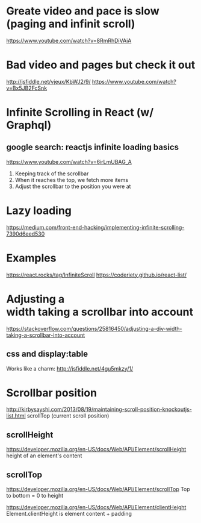 # Greate video and pace is slow (paging and infinit scroll)
https://www.youtube.com/watch?v=8RmRhDiVAiA

# Bad video and pages but check it out
http://jsfiddle.net/vjeux/KbWJ2/9/
https://www.youtube.com/watch?v=Bx5JB2FcSnk

# Infinite Scrolling in React (w/ Graphql)
## google search: reactjs infinite loading basics
https://www.youtube.com/watch?v=6irLmUBAG_A

1. Keeping track of the scrollbar
1. When it reaches the top, we fetch more items
1. Adjust the scrollbar to the position you were at

# Lazy loading
https://medium.com/front-end-hacking/implementing-infinite-scrolling-7390d6eed530

# Examples
https://react.rocks/tag/InfiniteScroll
https://coderiety.github.io/react-list/

# Adjusting a <div> width taking a scrollbar into account
https://stackoverflow.com/questions/25816450/adjusting-a-div-width-taking-a-scrollbar-into-account

## css and display:table
Works like a charm: http://jsfiddle.net/4gu5mkzy/1/

# Scrollbar position
http://kirbysayshi.com/2013/08/19/maintaining-scroll-position-knockoutjs-list.html
scrollTop (current scroll position)

## scrollHeight
https://developer.mozilla.org/en-US/docs/Web/API/Element/scrollHeight
height of an element's content

## scrollTop
https://developer.mozilla.org/en-US/docs/Web/API/Element/scrollTop
Top to bottom = 0 to height

https://developer.mozilla.org/en-US/docs/Web/API/Element/clientHeight
Element.clientHeight is element content + padding

